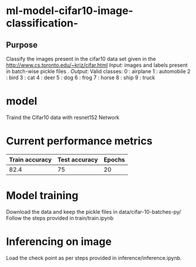# ml-model-cifar10-image-classification-

## Purpose
Classify the images present in the cifar10 data set given in the http://www.cs.toronto.edu/~kriz/cifar.html
_Input_: images and labels present in batch-wise pickle files .
_Output_: Valid classes:
0 : airplane
1 : automobile
2 : bird
3 : cat
4 : deer
5 : dog
6 : frog
7 : horse
8 : ship
9 : truck

# model 
Traind the Cifar10 data with resnet152 Network

# Current performance metrics

| Train accuracy| Test accuracy| Epochs|
| --- | --- |  --- |
| 82.4| 75| 20 |

# Model training
Download the data and keep the pickle files in data/cifar-10-batches-py/ 
Follow the steps provided in train/train.ipynb 

# Inferencing on image 

Load the check point as per steps provided in inference/inference.ipynb. 

